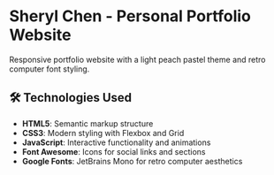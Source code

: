 # Sheryl Chen - Personal Portfolio Website

Responsive portfolio website with a light peach pastel theme and retro computer font styling. 

## 🛠 Technologies Used

- **HTML5**: Semantic markup structure
- **CSS3**: Modern styling with Flexbox and Grid
- **JavaScript**: Interactive functionality and animations
- **Font Awesome**: Icons for social links and sections
- **Google Fonts**: JetBrains Mono for retro computer aesthetics
